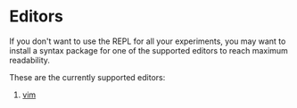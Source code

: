 # Editors

If you don't want to use the REPL for all your experiments, you may want
to install a syntax package for one of the supported editors to reach
maximum readability.

These are the currently supported editors:

1.  [vim](vim/)
